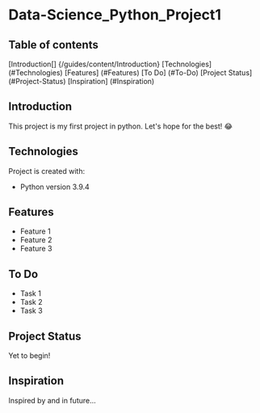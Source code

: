 # Data-Science_Python_Project1

## Table of contents

[Introduction[] {/guides/content/Introduction}
[Technologies] (#Technologies)
[Features] (#Features)
[To Do] (#To-Do)
[Project Status] (#Project-Status)
[Inspiration] (#Inspiration)

## Introduction

This project is my first project in python. Let's hope for the best! :joy:

## Technologies

Project is created with:

- Python version 3.9.4

## Features

- Feature 1
- Feature 2
- Feature 3

## To Do

- Task 1
- Task 2
- Task 3

## Project Status

Yet to begin!

## Inspiration

Inspired by and in future...
